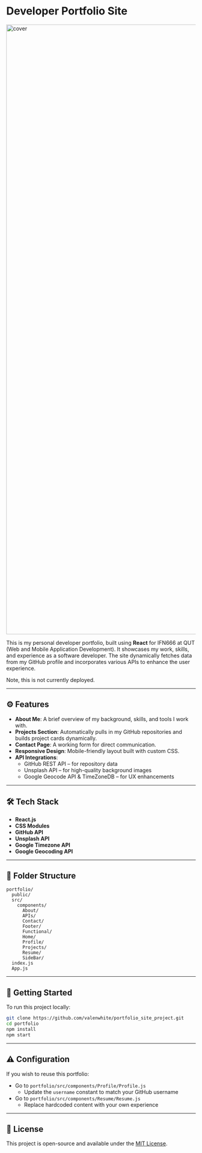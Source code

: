 # Developer Portfolio Site

<img width="1622" alt="cover" src="https://github.com/user-attachments/assets/9a053579-7c0c-4f2d-8c75-7c29823ce85b" />


This is my personal developer portfolio, built using **React** for IFN666 at QUT (Web and Mobile Application Development). It showcases my work, skills, and experience as a software developer. The site dynamically fetches data from my GitHub profile and incorporates various APIs to enhance the user experience.

Note, this is not currently deployed. 

---

## ⚙️ Features

- **About Me**: A brief overview of my background, skills, and tools I work with.
- **Projects Section**: Automatically pulls in my GitHub repositories and builds project cards dynamically.
- **Contact Page**: A working form for direct communication.
- **Responsive Design**: Mobile-friendly layout built with custom CSS.
- **API Integrations**:
  - GitHub REST API – for repository data
  - Unsplash API – for high-quality background images
  - Google Geocode API & TimeZoneDB – for UX enhancements

---

## 🛠️ Tech Stack

- **React.js**
- **CSS Modules**
- **GitHub API**
- **Unsplash API**
- **Google Timezone API**
- **Google Geocoding API**

---

## 📁 Folder Structure

```plaintext
portfolio/
  public/
  src/
    components/
      About/
      APIs/
      Contact/
      Footer/
      Functional/
      Home/
      Profile/
      Projects/
      Resume/
      SideBar/
  index.js
  App.js
```

---
## 🚀 Getting Started

To run this project locally:

```bash
git clone https://github.com/valenwhite/portfolio_site_project.git
cd portfolio
npm install
npm start
```

---

## ⚠️ Configuration

If you wish to reuse this portfolio:

- Go to `portfolio/src/components/Profile/Profile.js`
  - Update the `username` constant to match your GitHub username
- Go to `portfolio/src/components/Resume/Resume.js`
  - Replace hardcoded content with your own experience

---

## 🪪 License

This project is open-source and available under the [MIT License](LICENSE.md).
